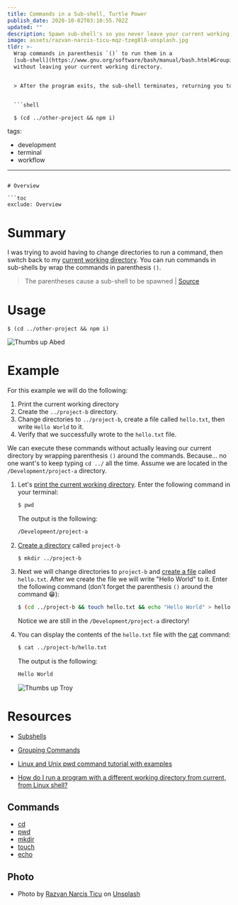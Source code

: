 ```yaml
---
title: Commands in a Sub-shell, Turtle Power
publish_date: 2020-10-02T03:10:55.702Z
updated: ""
description: Spawn sub-shell's so you never leave your current working directory.
image: assets/razvan-narcis-ticu-mqz-tzeg8l8-unsplash.jpg
tldr: >-
  Wrap commands in parenthesis `()` to run them in a
  [sub-shell](https://www.gnu.org/software/bash/manual/bash.html#Grouping-Commands)
  without leaving your current working directory. 


  > After the program exits, the sub-shell terminates, returning you to your prompt of the parent shell, in the directory you started from. | [Source](https://stackoverflow.com/questions/786376/how-do-i-run-a-program-with-a-different-working-directory-from-current-from-lin/786419#786419)


  ```shell

  $ (cd ../other-project && npm i)

  ```
tags:
  - development
  - terminal
  - workflow
---
```

# Overview

```toc
exclude: Overview
```

# Summary

I was trying to avoid having to change directories to run a command, then switch back to my [current working directory](https://shapeshed.com/unix-pwd/). You can run commands in sub-shells by wrap the commands in parenthesis `()`.

> The parentheses cause a sub-shell to be spawned | [Source](https://stackoverflow.com/a/786419/14342613)

# Usage

```shell
$ (cd ../other-project && npm i)
```

![Thumbs up Abed](https://media.giphy.com/media/NnSfgd2KxuP3q/giphy.gif "Thumbs up Abed")

# Example

For this example we will do the following:

1. Print the current working directory
2. Create the `../project-b` directory.
3. Change directories to `../project-b`, create a file called `hello.txt`, then write `Hello World` to it.
4. Verify that we successfully wrote to the `hello.txt` file.

We can execute these commands without actually leaving our current directory by wrapping parenthesis `()` around the commands. Because... no one want's to keep typing `cd ../` all the time. Assume we are located in the `/Development/project-a` directory.

1. Let's [print the current working directory](https://linuxize.com/post/current-working-directory/#pwd-command). Enter the following command in your terminal:

   ```bash
   $ pwd
   ```

   The output is the following:

   ```bash
   /Development/project-a
   ```

2. [Create a directory](https://linuxize.com/post/how-to-create-directories-in-linux-with-the-mkdir-command/) called `project-b`

   ```shell
   $ mkdir ../project-b
   ```

3. Next we will change directories to `project-b` and [create a file](https://linuxize.com/post/linux-touch-command/) called `hello.txt`. After we create the file we will write "Hello World" to it. Enter the following command (don't forget the parenthesis `()` around the command 😁):

   ```bash
   $ (cd ../project-b && touch hello.txt && echo "Hello World" > hello.txt)
   ```

   Notice we are still in the `/Development/project-a` directory!

4. You can display the contents of the `hello.txt` file with the [cat](https://linuxize.com/post/linux-cat-command/) command:

   ```bash
   $ cat ../project-b/hello.txt
   ```

   The output is the following:

   ```bash
   Hello World
   ```

   ![Thumbs up Troy](https://media.giphy.com/media/YcMs3OGd89Pxu/giphy.gif "Thumbs up Troy")

# Resources

- [Subshells](https://tldp.org/LDP/abs/html/subshells.html#:~:text=A%20subshell%20is%20a%20separate,process%20a%20list%20of%20commands.)

- [Grouping Commands](https://www.gnu.org/software/bash/manual/bash.html#Grouping-Commands)
- [Linux and Unix pwd command tutorial with examples](https://shapeshed.com/unix-pwd/)

- [How do I run a program with a different working directory from current, from Linux shell?](https://stackoverflow.com/questions/786376/how-do-i-run-a-program-with-a-different-working-directory-from-current-from-lin/786419#786419)

## Commands

- [cd](https://linuxize.com/post/linux-cd-command/)
- [pwd](https://linuxize.com/post/current-working-directory/#pwd-command)
- [mkdir](https://linuxize.com/post/how-to-create-directories-in-linux-with-the-mkdir-command/)
- [touch](https://linuxize.com/post/linux-touch-command/)
- [echo](https://linuxize.com/post/echo-command-in-linux-with-examples/)

## Photo

- Photo by [Razvan Narcis Ticu](https://unsplash.com/@ticurazvannarcis?utm_source=unsplash&utm_medium=referral&utm_content=creditCopyText) on [Unsplash](https://unsplash.com/)

